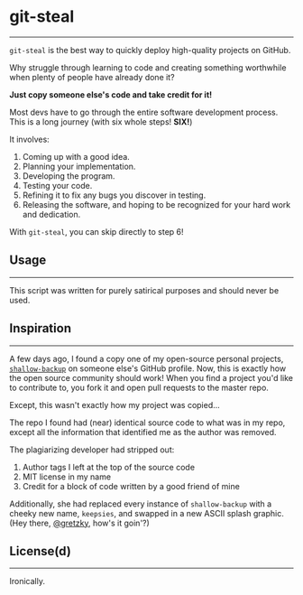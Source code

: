 # git-steal
---

`git-steal` is the best way to quickly deploy high-quality projects on GitHub.

Why struggle through learning to code and creating something worthwhile when plenty of people have already done it?

**Just copy someone else's code and take credit for it!**

Most devs have to go through the entire software development process. This is a long journey (with six whole steps! **SIX!**)

It involves:

1. Coming up with a good idea.
2. Planning your implementation.
3. Developing the program.
4. Testing your code.
5. Refining it to fix any bugs you discover in testing.
6. Releasing the software, and hoping to be recognized for your hard work and dedication.

With `git-steal`, you can skip directly to step 6!

## Usage
---

This script was written for purely satirical purposes and should never be used.

## Inspiration
---

A few days ago, I found a copy one of my open-source personal projects, [`shallow-backup`](https://www.github.com/alichtman/shallow-backup) on someone else's GitHub profile. Now, this is exactly how the open source community should work! When you find a project you'd like to contribute to, you fork it and open pull requests to the master repo.

Except, this wasn't exactly how my project was copied...

The repo I found had (near) identical source code to what was in my repo, except all the information that identified me as the author was removed.

The plagiarizing developer had stripped out:

1. Author tags I left at the top of the source code
2. MIT license in my name
3. Credit for a block of code written by a good friend of mine

Additionally, she had replaced every instance of `shallow-backup` with a cheeky new name, `keepsies`, and swapped in a new ASCII splash graphic. (Hey there, [@gretzky](https://github.com/gretzky), how's it goin'?)

## License(d)
---

Ironically.
